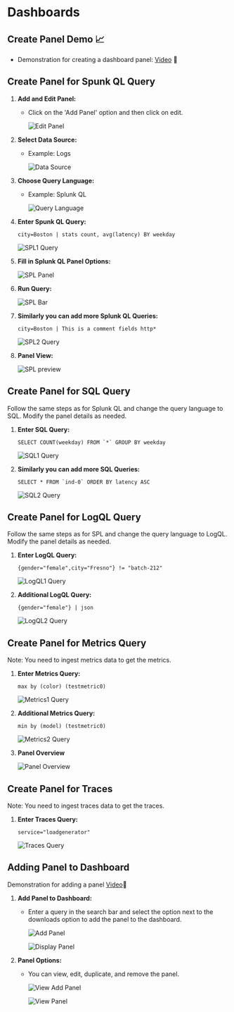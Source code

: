 # Dashboards

## Create Panel Demo 📈

- Demonstration for creating a dashboard panel:
[Video](../static/img/dashboard-preview.mp4) 👀

## Create Panel for Spunk QL Query 
1. **Add and Edit Panel:**
   - Click on the 'Add Panel' option and then click on edit.

     ![Edit Panel](../static/img/edit-panel.png)

2. **Select Data Source:**
   - Example: Logs

     ![Data Source](../static/img/data-source.png)

3. **Choose Query Language:**
   - Example: Splunk QL

     ![Query Language](../static/img/query-type.png)

4. **Enter Spunk QL Query:**
    ```
    city=Boston | stats count, avg(latency) BY weekday
    ```
    ![SPL1 Query](../static/img/spl1-query.png)

5. **Fill in Splunk QL Panel Options:**

     ![SPL Panel](../static/img/spl1-panel-options.png)

6. **Run Query:**

     ![SPL Bar](../static/img/spl1-bar.png)

7. **Similarly you can add more Splunk QL Queries:**
    ```
    city=Boston | This is a comment fields http*
    ```
    ![SPL2 Query](../static/img/spl2.png)

8. **Panel View:**

    ![SPL preview](../static/img/spl-preview.png)

## Create Panel for SQL Query 

Follow the same steps as for Splunk QL and change the query language to SQL. Modify the panel details as needed.

1. **Enter SQL Query:**
    ```
    SELECT COUNT(weekday) FROM `*` GROUP BY weekday
    ```
    ![SQL1 Query](../static/img/sql1.png)

2. **Similarly you can add more SQL Queries:**
    ```
    SELECT * FROM `ind-0` ORDER BY latency ASC
    ```
    ![SQL2 Query](../static/img/sql2.png)

## Create Panel for LogQL Query 

Follow the same steps as for SPL and change the query language to LogQL. Modify the panel details as needed.

1. **Enter LogQL Query:**
    ```
    {gender="female",city="Fresno"} != "batch-212"
    ```
    ![LogQL1 Query](../static/img/logql1.png)

2. **Additional LogQL Query:**
    ```
    {gender="female"} | json
    ```
    ![LogQL2 Query](../static/img/logql2.png)

## Create Panel for Metrics Query 

Note: You need to ingest metrics data to get the metrics.

1. **Enter Metrics Query:**
    ```
    max by (color) (testmetric0)
    ```
    ![Metrics1 Query](../static/img/metrics-1.png)

2. **Additional Metrics Query:**
    ```
    min by (model) (testmetric0)
    ```
    ![Metrics2 Query](../static/img/metrics-2.png)

3. **Panel Overview**

    ![Panel Overview](../static/img/metrics-preview.png)

## Create Panel for Traces 

Note: You need to ingest traces data to get the traces.

1. **Enter Traces Query:**

    ```
    service="loadgenerator"
    ```
    ![Traces Query](../static/img/traces.png)

## Adding Panel to Dashboard 

Demonstration for adding a panel
[Video](../static/img/add-panel.mp4)👀

1. **Add Panel to Dashboard:**
   - Enter a query in the search bar and select the option next to the downloads option to add the panel to the dashboard.

     ![Add Panel](../static/img/add-panel.png)

     ![Display Panel](../static/img/display-panel.png)

2. **Panel Options:**
   - You can view, edit, duplicate, and remove the panel.

     ![View Add Panel](../static/img/view-add-panel.png)

     ![View Panel](../static/img/view-panel.png)